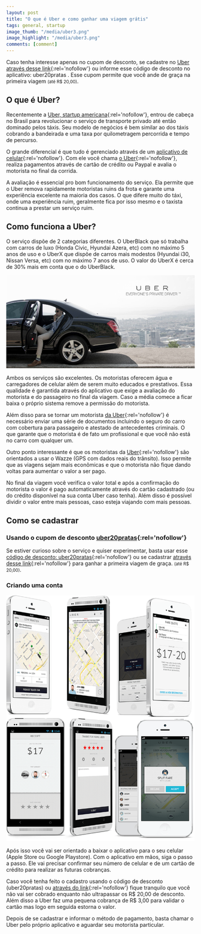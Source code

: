 ```yaml
---
layout: post
title: "O que é Uber e como ganhar uma viagem grátis"
tags: general, startup
image_thumb: "/media/uber3.png"
image_highlight: "/media/uber3.png"
comments: [comment]
---
```



Caso tenha interesse apenas no cupom de desconto, se cadastre no [Uber através desse link](https://www.uber.com/invite/uber20pratas){:rel='nofollow'} ou informe esse código de desconto no aplicativo: uber20pratas . Esse cupom permite que você ande de graça na primeira viagem <small>(até R$ 20,00)</small>.

<!--more-->

## O que é Uber?

Recentemente a [Uber, startup americana](https://www.uber.com/invite/uber20pratas){:rel='nofollow'}, entrou de cabeça no Brasil para revolucionar o serviço de transporte privado até então dominado pelos táxis.
Seu modelo de negócios é bem similar ao dos táxis cobrando a bandeirada e uma taxa por quilometragem percorrida e tempo de percurso.

O grande diferencial é que tudo é gerenciado através de um [aplicativo de celular](https://www.uber.com/invite/uber20pratas){:rel='nofollow'}. Com ele você chama [o Uber](https://www.uber.com/invite/uber20pratas){:rel='nofollow'}, realiza pagamentos através de cartão de crédito ou Paypal e avalia o motorista no final da corrida.

A avaliação é essencial pro bom funcionamento do serviço. Ela permite que o Uber remova rapidamente motoristas ruins da frota e garante uma experiência excelente na maioria dos casos. O que difere muito do táxi, onde uma experiência ruim, geralmente fica por isso mesmo e o taxista continua a prestar um serviço ruim.

## Como funciona a Uber?

O serviço dispõe de 2 categorias diferentes. O UberBlack que só trabalha com carros de luxo (Honda Civic, Hyundai Azera, etc) com no máximo 5 anos de uso e o UberX que dispõe de carros mais modestos (Hyundai i30, Nissan Versa, etc) com no máximo 7 anos de uso. O valor do UberX é cerca de 30% mais em conta que o do UberBlack.

![Categorias do Uber](/media/uber4.jpg)

Ambos os serviços são excelentes. Os motoristas oferecem água e carregadores de celular além de serem muito educados e prestativos. Essa qualidade é garantida através do aplicativo que exige a avaliação do motorista e do passageiro no final da viagem. Caso a média comece a ficar baixa o próprio sistema remove a permissão do motorista.

Além disso para se tornar um motorista [da Uber](https://www.uber.com/invite/uber20pratas){:rel='nofollow'} é necessário enviar uma série de documentos incluindo o seguro do carro com cobertura para passageiro e atestado de antecedentes criminais. O que garante que o motorista é de fato um profissional e que você não está no carro com qualquer um.

Outro ponto interessante é que os motoristas da [Uber](https://www.uber.com/invite/uber20pratas){:rel='nofollow'} são orientados a usar o Wazze (GPS com dados reais do trânsito). Isso permite que as viagens sejam mais econômicas e que o motorista não fique dando voltas para aumentar o valor a ser pago.

No final da viagem você verifica o valor total e após a confirmação do motorista o valor é pago automaticamente através do cartão cadastrado (ou do crédito disponível na sua conta Uber caso tenha). Além disso é possível dividir o valor entre mais pessoas, caso esteja viajando com mais pessoas.

## Como se cadastrar

### Usando o cupom de desconto [uber20pratas](https://www.uber.com/invite/uber20pratas){:rel='nofollow'}

Se estiver curioso sobre o serviço e quiser experimentar, basta usar esse [código de desconto: uber20pratas](https://www.uber.com/invite/uber20pratas){:rel='nofollow'} ou se cadastrar [através desse link](https://www.uber.com/invite/uber20pratas){:rel='nofollow'} para ganhar a primeira viagem de graça. <small>(até R$ 20,00)</small>.

### Criando uma conta

![Como criar uma conta no Uber](/media/uber1.png)

Após isso você vai ser orientado a baixar o aplicativo para o seu celular (Apple Store ou Google Playstore). Com o aplicativo em mãos, siga o passo a passo. Ele vai precisar confirmar seu número de celular e de um cartão de crédito para realizar as futuras cobranças.

Caso você tenha feito o cadastro usando o código de desconto (uber20pratas) ou [através do link](https://www.uber.com/invite/uber20pratas){:rel='nofollow'} fique tranquilo que você não vai ser cobrado enquanto não ultrapassar os R$ 20,00 de desconto. Além disso a Uber faz uma pequena cobrança de R$ 3,00 para validar o cartão mas logo em seguida estorna o valor.

Depois de se cadastrar e informar o método de pagamento, basta chamar o Uber pelo próprio aplicativo e aguardar seu motorista particular.
